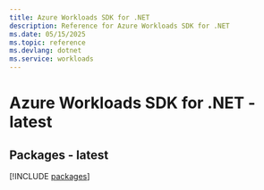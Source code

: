 ```yaml
---
title: Azure Workloads SDK for .NET
description: Reference for Azure Workloads SDK for .NET
ms.date: 05/15/2025
ms.topic: reference
ms.devlang: dotnet
ms.service: workloads
---
```

# Azure Workloads SDK for .NET - latest
## Packages - latest
[!INCLUDE [packages](workloads-index.md)]